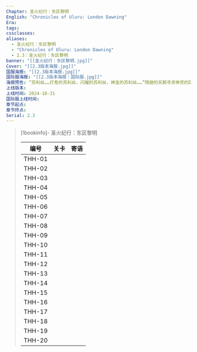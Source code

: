 ```yaml
---
Chapter: 圣火纪行：东区黎明
English: "Chronicles of Uluru: London Dawning"
Era: 
tags: 
cssclasses: 
aliases:
  - 圣火纪行：东区黎明
  - "Chronicles of Uluru: London Dawning"
  - 2.3｜圣火纪行：东区黎明
banner: "[[圣火纪行：东区黎明.jpg]]"
Cover: "[[2.3版本海报.jpg]]"
国服海报: "[[2.3版本海报.jpg]]"
国际服海报: "[[2.3版本海报｜国际服.jpg]]"
海报预告: “苏利丝……疗愈的苏利丝，闪耀的苏利丝，神圣的苏利丝……”残翅的天鹅寻求神灵的回应，再一次，于命运的平衡木之上起舞。当黑雾散开之际，太阳能否再次升起于雾都的街头？
上线版本: 
上线时间: 2024-10-31
国际服上线时间: 
章节起点: 
章节终点: 
Serial: 2.3
---
```

> [!bookinfo]- 圣火纪行：东区黎明
> 
> 
> |  编号  | 关卡 | 寄语 |
> | :----: | :--: | :--: |
> | THH-01 |      |      |
> | THH-02 |      |      |
> | THH-03 |      |      |
> | THH-04 |      |      |
> | THH-05 |      |      |
> | THH-06 |      |      |
> | THH-07 |      |      |
> | THH-08 |      |      |
> | THH-09 |      |      |
> | THH-10 |      |      |
> | THH-11 |      |      |
> | THH-12 |      |      |
> | THH-13 |      |      |
> | THH-14 |      |      |
> | THH-15 |      |      |
> | THH-16 |      |      |
> | THH-17 |      |      |
> | THH-18 |      |      |
> | THH-19 |      |      |
> | THH-20 |      |      |
